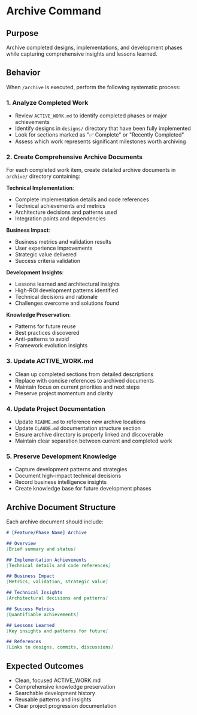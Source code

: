 # Archive Command

## Purpose
Archive completed designs, implementations, and development phases while capturing comprehensive insights and lessons learned.

## Behavior
When `/archive` is executed, perform the following systematic process:

### 1. Analyze Completed Work
- Review `ACTIVE_WORK.md` to identify completed phases or major achievements
- Identify designs in `designs/` directory that have been fully implemented
- Look for sections marked as "✅ Complete" or "Recently Completed"
- Assess which work represents significant milestones worth archiving

### 2. Create Comprehensive Archive Documents
For each completed work item, create detailed archive documents in `archive/` directory containing:

**Technical Implementation**:
- Complete implementation details and code references
- Technical achievements and metrics
- Architecture decisions and patterns used
- Integration points and dependencies

**Business Impact**:
- Business metrics and validation results
- User experience improvements
- Strategic value delivered
- Success criteria validation

**Development Insights**:
- Lessons learned and architectural insights
- High-ROI development patterns identified
- Technical decisions and rationale
- Challenges overcome and solutions found

**Knowledge Preservation**:
- Patterns for future reuse
- Best practices discovered
- Anti-patterns to avoid
- Framework evolution insights

### 3. Update ACTIVE_WORK.md
- Clean up completed sections from detailed descriptions
- Replace with concise references to archived documents
- Maintain focus on current priorities and next steps
- Preserve project momentum and clarity

### 4. Update Project Documentation
- Update `README.md` to reference new archive locations
- Update `CLAUDE.md` documentation structure section
- Ensure archive directory is properly linked and discoverable
- Maintain clear separation between current and completed work

### 5. Preserve Development Knowledge
- Capture development patterns and strategies
- Document high-impact technical decisions
- Record business intelligence insights
- Create knowledge base for future development phases

## Archive Document Structure
Each archive document should include:

```markdown
# [Feature/Phase Name] Archive

## Overview
[Brief summary and status]

## Implementation Achievements
[Technical details and code references]

## Business Impact
[Metrics, validation, strategic value]

## Technical Insights
[Architectural decisions and patterns]

## Success Metrics
[Quantifiable achievements]

## Lessons Learned
[Key insights and patterns for future]

## References
[Links to designs, commits, discussions]
```

## Expected Outcomes
- Clean, focused ACTIVE_WORK.md
- Comprehensive knowledge preservation
- Searchable development history
- Reusable patterns and insights
- Clear project progression documentation